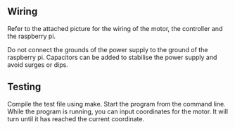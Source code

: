 ## Wiring
Refer to the attached picture for the wiring of the motor, the controller and the raspberry pi.

Do not connect the grounds of the power supply to the ground of the raspberry pi. Capacitors can be added to stabilise the power supply and avoid surges or dips.

## Testing
Compile the test file using make.
Start the program from the command line.
While the program is running, you can input coordinates for the motor. It will turn until it has reached the current coordinate.
